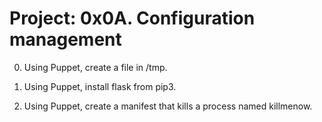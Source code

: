 # Project: 0x0A. Configuration management

0. Using Puppet, create a file in /tmp.

1. Using Puppet, install flask from pip3.

2. Using Puppet, create a manifest that kills a process named killmenow.
